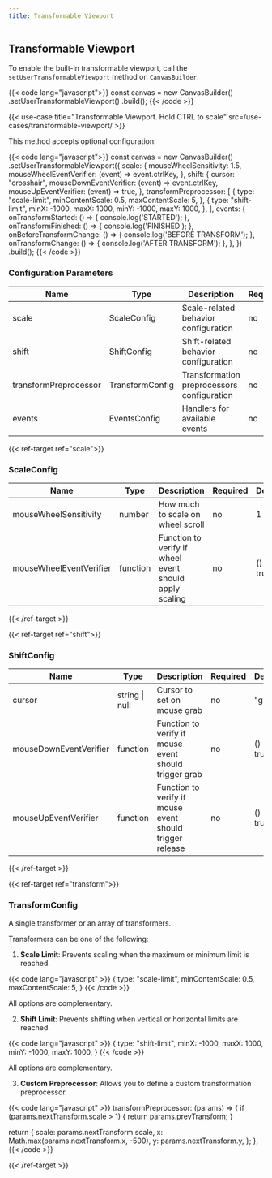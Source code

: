 ```yaml
---
title: Transformable Viewport
---
```


## Transformable Viewport

To enable the built-in transformable viewport, call the `setUserTransformableViewport` method on `CanvasBuilder`.

{{< code lang="javascript">}}
const canvas = new CanvasBuilder()
  .setUserTransformableViewport()
  .build();
{{< /code >}}

{{< use-case title="Transformable Viewport. Hold CTRL to scale" src=/use-cases/transformable-viewport/ >}}

This method accepts optional configuration:

{{< code lang="javascript">}}
const canvas = new CanvasBuilder()
  .setUserTransformableViewport({
    scale: {
      mouseWheelSensitivity: 1.5,
      mouseWheelEventVerifier: (event) => event.ctrlKey,
    },
    shift: {
      cursor: "crosshair",
      mouseDownEventVerifier: (event) => event.ctrlKey,
      mouseUpEventVerifier: (event) => true,
    },
    transformPreprocessor: [
      {
        type: "scale-limit",
        minContentScale: 0.5,
        maxContentScale: 5,
      },
      {
        type: "shift-limit",
        minX: -1000,
        maxX: 1000,
        minY: -1000,
        maxY: 1000,
      },
    ],
    events: {
      onTransformStarted: () => {
        console.log('STARTED');
      },
      onTransformFinished: () => {
        console.log('FINISHED');
      },
      onBeforeTransformChange: () => {
        console.log('BEFORE TRANSFORM');
      },
      onTransformChange: () => {
        console.log('AFTER TRANSFORM');
      },
    },
  })
  .build();
{{< /code >}}

### Configuration Parameters

| Name                  | Type                                              | Description                                 | Required | Default |
|-----------------------|---------------------------------------------------|---------------------------------------------|----------|---------|
| scale                 | <span data-ref="scale">ScaleConfig</span>         | Scale-related behavior configuration        | no       | {}      |
| shift                 | <span data-ref="shift">ShiftConfig</span>         | Shift-related behavior configuration        | no       | {}      |
| transformPreprocessor | <span data-ref="transform">TransformConfig</span> | Transformation preprocessors configuration  | no       | {}      |
| events                | <span data-ref="events">EventsConfig</span>       | Handlers for available events               | no       | {}      |

{{< ref-target ref="scale">}}

### ScaleConfig

| Name                    | Type           | Description                                              | Required | Default    |
|-------------------------|----------------|----------------------------------------------------------|----------|------------|
| mouseWheelSensitivity   | number         | How much to scale on wheel scroll                        | no       | 1          |
| mouseWheelEventVerifier | function       | Function to verify if wheel event should apply scaling   | no       | () => true |

{{< /ref-target >}}

{{< ref-target ref="shift">}}

### ShiftConfig

| Name                   | Type           | Description                                              | Required | Default    |
|------------------------|----------------|----------------------------------------------------------|----------|------------|
| cursor                 | string \| null | Cursor to set on mouse grab                              | no       | "grab"     |
| mouseDownEventVerifier | function       | Function to verify if mouse event should trigger grab    | no       | () => true |
| mouseUpEventVerifier   | function       | Function to verify if mouse event should trigger release | no       | () => true |

{{< /ref-target >}}

{{< ref-target ref="transform">}}

### TransformConfig

A single transformer or an array of transformers.

Transformers can be one of the following:

1. **Scale Limit**: Prevents scaling when the maximum or minimum limit is reached.

{{< code lang="javascript" >}}
{
  type: "scale-limit",
  minContentScale: 0.5,
  maxContentScale: 5,
}
{{< /code >}}

All options are complementary.

2. **Shift Limit**: Prevents shifting when vertical or horizontal limits are reached.

{{< code lang="javascript" >}}
{
  type: "shift-limit",
  minX: -1000,
  maxX: 1000,
  minY: -1000,
  maxY: 1000,
}
{{< /code >}}

All options are complementary.

3. **Custom Preprocessor**: Allows you to define a custom transformation preprocessor.

{{< code lang="javascript" >}}
transformPreprocessor: (params) => {
  if (params.nextTransform.scale > 1) {
    return params.prevTransform;
  }

  return {
    scale: params.nextTransform.scale,
    x: Math.max(params.nextTransform.x, -500),
    y: params.nextTransform.y,
  };
},
{{< /code >}}

{{< /ref-target >}}
